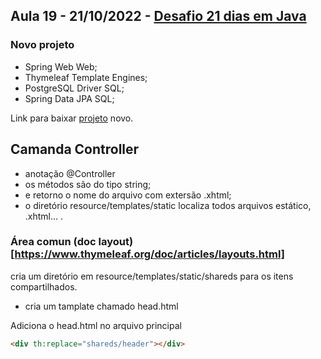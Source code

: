 ## Aula 19 - 21/10/2022 - [Desafio 21 dias em Java](../../README.md)

### Novo projeto

* Spring Web Web;
* Thymeleaf Template Engines;
* PostgreSQL Driver SQL;
* Spring Data JPA SQL;

Link para baixar [projeto](https://start.spring.io/#!type=gradle-project&language=java&platformVersion=2.7.5&packaging=jar&jvmVersion=17&groupId=com.example&artifactId=demo&name=demo&description=Demo%20project%20for%20Spring%20Boot&packageName=com.example.demo&dependencies=web,thymeleaf,thymeleaf,postgresql,data-jpa) novo.

## Camanda Controller

* anotação @Controller
* os métodos são do tipo string;
* e retorno o nome do arquivo com extersão .xhtml;
* o diretório resource/templates/static localiza todos arquivos estático, .xhtml... .

### Área comun (doc layout)[https://www.thymeleaf.org/doc/articles/layouts.html]
cria um diretório em resource/templates/static/shareds para os itens compartilhados.

* cria um tamplate chamado head.html

Adiciona o head.html no arquivo principal
```html
<div th:replace="shareds/header"></div>
```


